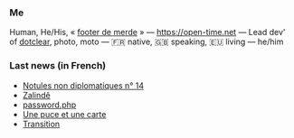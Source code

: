 ### Me

Human, He/His, « [footer de merde](https://open-time.net/post/2013/07/17/La-veritable-histoire-du-Footer-de-merde-) » — https://open-time.net — Lead dev' of [dotclear](https://git.dotclear.org/dev/dotclear), photo, moto — 🇫🇷 native, 🇬🇧 speaking, 🇪🇺 living — he/him

### Last news (in French)

<!-- BLOG-POST-LIST:START -->
- [Notules non diplomatiques n° 14](https://open-time.net/post/2022/09/27/Notules-non-diplomatiques-n-14)
- [Zalindê](https://open-time.net/post/2022/09/26/Zalinde)
- [password.php](https://open-time.net/post/2022/09/25/passwordphp)
- [Une puce et une carte](https://open-time.net/post/2022/09/24/Une-puce-et-une-carte)
- [Transition](https://open-time.net/post/2022/09/23/Transition)
<!-- BLOG-POST-LIST:END -->
